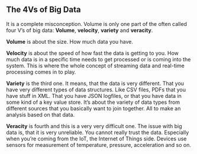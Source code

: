 ## The 4Vs of Big Data
It is a complete misconception. Volume is only one part of the often called four V’s of
big data: **Volume**, **velocity**, **variety** and **veracity**.

**Volume** is about the size. How much data you have.

**Velocity** is about the speed of how fast the data is getting to you. How much data is in a specific time needs to get processed or is coming into the system. This is where the whole concept of streaming data and real-time processing comes in to
play.

**Variety** is the third one. It means, that the data is very different. That you have very
different types of data structures. Like CSV files, PDFs that you have stuff in XML. That you have JSON logfiles, or that you have data in some kind of a key value store. It’s about the variety of data types from different sources that you basically want to join together. All to make an analysis based on that data. 

**Veracity** is fourth and this is a very very difficult one. The issue with big data is, that
it is very unreliable. You cannot really trust the data. Especially when you’re coming from the IoT, the Internet of Things side. Devices use sensors for measurement of temperature, pressure,
acceleration and so on.